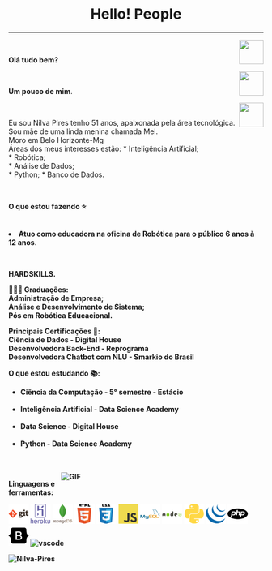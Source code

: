 <h1 align="center"> Hello! People</h1>
<hr/>
<a href="mailto:piresnilva@gmail.com" target="_blank">
<img align="right" src="https://i.ibb.co/RH9HvpP/gratis-png-logotipo-de-correo-electronico-bloque-de-firma-de-iconos-de-equipo-de-correo-electronico.png"width="48px" height="48px">
</a><br />
<p align="left" > 
  <b>Olá tudo bem?</b>
</p>
<a href="https://github.com/nilva2020" target="_blank">
  <img align="right" src="https://cdn.iconscout.com/icon/free/png-256/github-108-438008.png" width="48px" height="48px">
</a><br />
<p align="left" > <b>Um pouco de mim</b>.</p>
<a href="https://www.linkedin.com/in/nilva-pires/" target="_blank">
  <img align="right" src="https://i.ibb.co/Kx2GSrT/linkedin.png" width="48px" height="48px">
</a><br />


<p align="left">
  Eu sou Nilva Pires tenho 51 anos, apaixonada pela área tecnológica.<br />
  Sou mãe de uma linda menina chamada Mel.</br>
  Moro em Belo Horizonte-Mg<br />
  Áreas dos meus interesses estão:
  * Inteligência Artificial;<br />
  * Robótica;<br />
  * Análise de Dados;<br />
  * Python;
  * Banco de Dados.
  
</p>
</br>
<p align="left"> <b>O  que   estou  fazendo ⭐</p>
</br>
  <li> Atuo como educadora na oficina de Robótica para o público 6 anos à 12 anos.</li>
  
</p><br />

<p align="left" > <b>HARDSKILLS</b>.</p>
<p align="left" >👩🏻‍🎓 Graduações:</br>
                    Administração de Empresa;</br>
                    Análise e Desenvolvimento de Sistema;</br>
                    Pós em Robótica Educacional.</p>
  
<p align="left" > <b>Principais Certificações 🚀:</br>
                     Ciência de Dados - Digital House </br>
                     Desenvolvedora Back-End - Reprograma</br>
                     Desenvolvedora Chatbot com NLU - Smarkio do Brasil </p>
                     
<p align="left" >O que estou estudando 📚:</p>
<p align="left" >
<ul>
  <li> Ciência da Computação - 5° semestre - Estácio</li></br>
  <li> Inteligência Artificial - Data Science Academy </li></br>
  <li> Data Science - Digital House </li></br>
  <li> Python - Data Science Academy </li></br>

</ul></p></br>


<img align="right" alt="GIF" src="https://octocat-generator-assets.githubusercontent.com/my-octocat-1615670651576.png" width="400px" />


**Linguagens e ferramentas:**  

<p align="left">
<img src="https://raw.githubusercontent.com/devicons/devicon/master/icons/git/git-original-wordmark.svg" alt="git" width="40" height="40"/>
<img src="https://raw.githubusercontent.com/devicons/devicon/master/icons/heroku/heroku-original-wordmark.svg" alt="heroku" width="40" height="40"/>
<img src="https://raw.githubusercontent.com/devicons/devicon/master/icons/mongodb/mongodb-original-wordmark.svg" alt="mongodb" width="40" height="40"/>
<img src="https://raw.githubusercontent.com/devicons/devicon/master/icons/html5/html5-original-wordmark.svg" alt="html5" width="40" height="40"/> 
<img src="https://raw.githubusercontent.com/devicons/devicon/master/icons/css3/css3-original-wordmark.svg" alt="css3" width="40" height="40"/> 
<img src="https://raw.githubusercontent.com/devicons/devicon/master/icons/javascript/javascript-original.svg" alt="javascript" width="40" height="40"/> 
<img src="https://raw.githubusercontent.com/devicons/devicon/master/icons/mysql/mysql-original-wordmark.svg" alt="mysql" width="40" height="40"/> 
<img src="https://raw.githubusercontent.com/devicons/devicon/master/icons/nodejs/nodejs-original-wordmark.svg" alt="nodejs" width="40" height="40"/> 
<img src="https://raw.githubusercontent.com/devicons/devicon/master/icons/python/python-plain.svg" alt="Python" width="40" height="40" />
<img src="https://raw.githubusercontent.com/devicons/devicon/master/icons/jquery/jquery-plain.svg" alt="Jquery" width="40" height="40" />
<img src="https://raw.githubusercontent.com/devicons/devicon/master/icons/php/php-plain.svg" alt="PHP" width="40" height="40" />
<img src="https://raw.githubusercontent.com/devicons/devicon/master/icons/bootstrap/bootstrap-plain.svg" alt="Bootstrap" width="40" height="40" />
<img src="https://i.ibb.co/qRxV2fK/download.png" alt="vscode" width="40" height="40"/>
</br>
<p align="left"> <img src="https://komarev.com/ghpvc/?username=nilva2020" alt="Nilva-Pires" /> </p>

